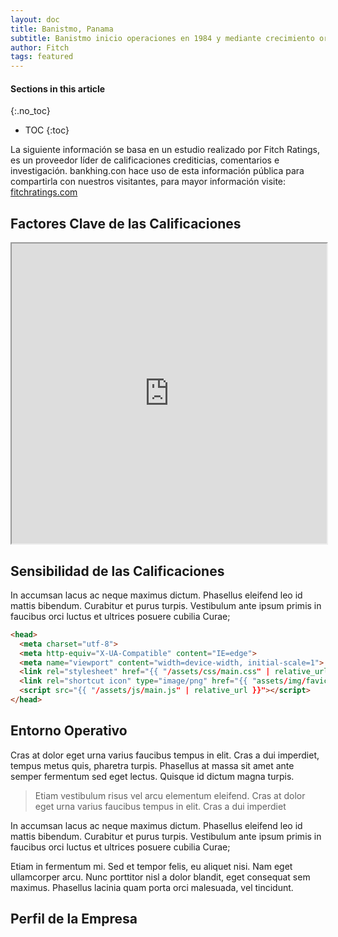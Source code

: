 ```yaml
---
layout: doc
title: Banistmo, Panama
subtitle: Banistmo inicio operaciones en 1984 y mediante crecimiento orgánico y varias fuciones y adquisiciones se transformó en uno de los bancos mas grandes de Panamá. Durente este tiempo, el banco ha sido propiedad de empresas locales (hasta 2006) y bancos extranjeros: HSBC Holdings (2006-2013) y Bancolombia (desde cotubre 2016).
author: Fitch
tags: featured
---
```


#### Sections in this article
{:.no_toc}
* TOC
{:toc}


La siguiente información se basa en un estudio realizado por Fitch Ratings, es un proveedor líder de calificaciones crediticias, comentarios e investigación. bankhing.con hace uso de esta información pública para compartirla con nuestros visitantes, para mayor información visite: [fitchratings.com](https://www.fitchratings.com)

## Factores Clave de las Calificaciones

<iframe src="https://drive.google.com/file/d/1JsMLAHXBFV6lfH76oTUyfgNr-C8vRgUQ/preview" width="100%" height="480"></iframe>


## Sensibilidad de las Calificaciones
In accumsan lacus ac neque maximus dictum. Phasellus eleifend leo id mattis bibendum. Curabitur et purus turpis. Vestibulum ante ipsum primis in faucibus orci luctus et ultrices posuere cubilia Curae;

```html
<head>
  <meta charset="utf-8">
  <meta http-equiv="X-UA-Compatible" content="IE=edge">
  <meta name="viewport" content="width=device-width, initial-scale=1">
  <link rel="stylesheet" href="{{ "/assets/css/main.css" | relative_url }}">
  <link rel="shortcut icon" type="image/png" href="{{ "assets/img/favicon.png" | relative_url }}" >
  <script src="{{ "/assets/js/main.js" | relative_url }}"></script>
</head>
```

## Entorno Operativo
Cras at dolor eget urna varius faucibus tempus in elit. Cras a dui imperdiet, tempus metus quis, pharetra turpis. Phasellus at massa sit amet ante semper fermentum sed eget lectus. Quisque id dictum magna turpis.

> Etiam vestibulum risus vel arcu elementum eleifend. Cras at dolor eget urna varius faucibus tempus in elit. Cras a dui imperdiet

In accumsan lacus ac neque maximus dictum. Phasellus eleifend leo id mattis bibendum. Curabitur et purus turpis. Vestibulum ante ipsum primis in faucibus orci luctus et ultrices posuere cubilia Curae;

Etiam in fermentum mi. Sed et tempor felis, eu aliquet nisi. Nam eget ullamcorper arcu. Nunc porttitor nisl a dolor blandit, eget consequat sem maximus. Phasellus lacinia quam porta orci malesuada, vel tincidunt.

## Perfil de la Empresa

